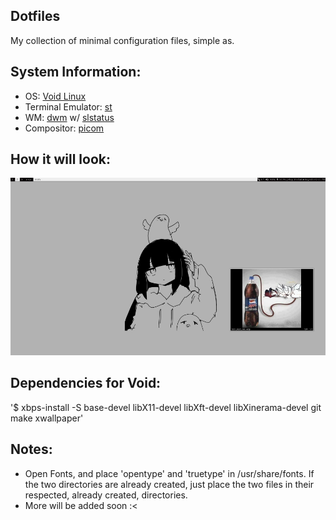 ## Dotfiles
My collection of minimal configuration files, simple as.
## System Information:
* OS: [Void Linux](https://voidlinux.org/)
* Terminal Emulator: [st](https://st.suckless.org/)
* WM: [dwm](https://dwm.suckless.org/) w/ [slstatus](https://tools.suckless.org/slstatus/)
* Compositor: [picom](https://github.com/yshui/picom)
## How it will look:
![img](screenshot.jpg)
## Dependencies for Void:
'$ xbps-install -S base-devel libX11-devel libXft-devel libXinerama-devel git make xwallpaper'
## Notes:
* Open Fonts, and place 'opentype' and 'truetype' in /usr/share/fonts. If the two directories are already created, just place the two files in their respected, already created, directories.
* More will be added soon :<
